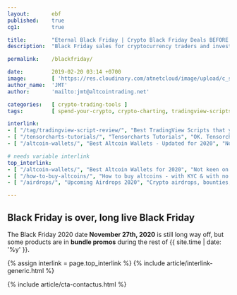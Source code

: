 ```yaml
---
layout:       ebf
published:    true
cg1:          true

title:        "Eternal Black Friday | Crypto Black Friday Deals BEFORE Black Friday 2020"
description:  "Black Friday sales for cryptocurrency traders and investors. TradingView, Ledger wallet, Coinigy, TensorCharts and more discount offers, whether it's Black Friday or not."

permalink:    /blackfriday/

date:         2019-02-20 03:14 +0700
image:        [ 'https://res.cloudinary.com/atnetcloud/image/upload/c_scale,w_700/v1596005593/atnet/_banner/eternal-black-friday-crypto_cswzd4.jpg' ]
author_name:  'JMT'
author:       'mailto:jmt@altcointrading.net'

categories:   [ crypto-trading-tools ]
tags:         [ spend-your-crypto, crypto-charting, tradingview-scripts ]

interlink:
- [ "/tag/tradingview-script-review/", "Best TradingView Scripts that you can use with FREE account", "Get started on TradingView for FREE with these community scripts, and if you get tired of the nagging at chart layout save, you can always upgrade to PRO.", "https://res.cloudinary.com/atnetcloud/image/upload/c_scale,w_400/v1597393037/atnet/blog_trading/adl1_dtmaed.jpg"]
- [ "/tensorcharts-tutorials/", "Tensorcharts Tutorials", "OK. Tensorcharts are not the easiest crypto charting app to get the grips of. But that also means the crowd is not there, and that it can add an edge to your trading setup.", "https://res.cloudinary.com/atnetcloud/image/upload/v1582614657/atnet/blog_tensorcharts/tensor9_znpvtm.jpg"]
- [ "/altcoin-wallets/", "Best Altcoin Wallets - Updated for 2020", "Not keen on getting a second Ledger because your Nano S will not fit all your altcoin wallets into memory? There are alternatives, no need to worry. Will be somewhat less secure but then Ledger wallet is also a blackbox.", "https://res.cloudinary.com/atnetcloud/image/upload/c_lfill,h_360,w_700/v1596530695/atnet/_how-to/generate-p2sh-btc-2_cnfxye.jpg"]

# needs variable interlink
top_interlink:
- [ "/altcoin-wallets/", "Best Altcoin Wallets for 2020", "Not keen on getting a second Ledger because your Nano S will not fit all your altcoin wallets into memory? No worries, plenty other options in 2020.", "https://res.cloudinary.com/atnetcloud/image/upload/c_lfill,h_360,w_700/v1596530695/atnet/_how-to/generate-p2sh-btc-2_cnfxye.jpg"]
- [ "/how-to-buy-altcoins/", "How to buy altcoins - with KYC & with no KYC", "Full guide on how to onramp and buy cryptocurrencies, with extra tips for Americans.", "https://res.cloudinary.com/atnetcloud/image/upload/v1599118579/atnet/details2_kduxoj.jpg"]
- [ "/airdrops/", "Upcoming Airdrops 2020", "Crypto airdrops, bounties, signup bonuses and early opportunities.", "https://res.cloudinary.com/atnetcloud/image/upload/c_lfill,h_360,w_700/v1592815278/atnet/_glossary/pexels-photo-3943728.jpeg_fgmk4o.jpg"]

---
```


## Black Friday is over, long live Black Friday

The Black Friday 2020 date **November 27th, 2020** is still long way off, but some products are in **bundle promos** during the rest of {{ site.time | date: '%y' }}.

{% assign interlink = page.top_interlink %}
{% include article/interlink-generic.html %}

{% include article/cta-contactus.html %}
